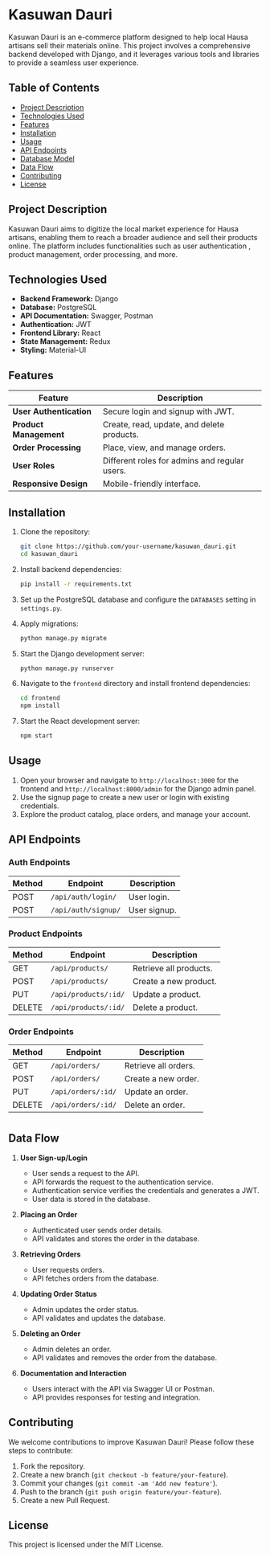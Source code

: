 


# Kasuwan Dauri

Kasuwan Dauri is an e-commerce platform designed to help local Hausa artisans sell their materials online.
This project involves a comprehensive backend developed with Django,
 and it leverages various tools and libraries to provide a seamless user experience.

## Table of Contents

- [Project Description](#project-description)
- [Technologies Used](#technologies-used)
- [Features](#features)
- [Installation](#installation)
- [Usage](#usage)
- [API Endpoints](#api-endpoints)
- [Database Model](#database-model)
- [Data Flow](#data-flow)
- [Contributing](#contributing)
- [License](#license)

## Project Description

Kasuwan Dauri aims to digitize the local market experience for Hausa artisans,
enabling them to reach a broader audience and sell their products online. The platform includes functionalities such as user authentication
, product management, order processing, and more.

## Technologies Used

- **Backend Framework:** Django
- **Database:** PostgreSQL
- **API Documentation:** Swagger, Postman
- **Authentication:** JWT
- **Frontend Library:** React
- **State Management:** Redux
- **Styling:** Material-UI

## Features

| Feature | Description |
| ------- | ----------- |
| **User Authentication** | Secure login and signup with JWT. |
| **Product Management** | Create, read, update, and delete products. |
| **Order Processing** | Place, view, and manage orders. |
| **User Roles** | Different roles for admins and regular users. |
| **Responsive Design** | Mobile-friendly interface. |

## Installation

1. Clone the repository:
   ```bash
   git clone https://github.com/your-username/kasuwan_dauri.git
   cd kasuwan_dauri
   ```

2. Install backend dependencies:
   ```bash
   pip install -r requirements.txt
   ```

3. Set up the PostgreSQL database and configure the `DATABASES` setting in `settings.py`.

4. Apply migrations:
   ```bash
   python manage.py migrate
   ```

5. Start the Django development server:
   ```bash
   python manage.py runserver
   ```

6. Navigate to the `frontend` directory and install frontend dependencies:
   ```bash
   cd frontend
   npm install
   ```

7. Start the React development server:
   ```bash
   npm start
   ```

## Usage

1. Open your browser and navigate to `http://localhost:3000` for the frontend and `http://localhost:8000/admin` for the Django admin panel.
2. Use the signup page to create a new user or login with existing credentials.
3. Explore the product catalog, place orders, and manage your account.

## API Endpoints

### Auth Endpoints

| Method | Endpoint                | Description          |
| ------ | ----------------------- | -------------------- |
| POST   | `/api/auth/login/`      | User login.          |
| POST   | `/api/auth/signup/`     | User signup.         |

### Product Endpoints

| Method | Endpoint                | Description                  |
| ------ | ----------------------- | ---------------------------- |
| GET    | `/api/products/`        | Retrieve all products.       |
| POST   | `/api/products/`        | Create a new product.        |
| PUT    | `/api/products/:id/`    | Update a product.            |
| DELETE | `/api/products/:id/`    | Delete a product.            |

### Order Endpoints

| Method | Endpoint                | Description                  |
| ------ | ----------------------- | ---------------------------- |
| GET    | `/api/orders/`          | Retrieve all orders.         |
| POST   | `/api/orders/`          | Create a new order.          |
| PUT    | `/api/orders/:id/`      | Update an order.             |
| DELETE | `/api/orders/:id/`      | Delete an order.             |

#

## Data Flow

1. **User Sign-up/Login**
   - User sends a request to the API.
   - API forwards the request to the authentication service.
   - Authentication service verifies the credentials and generates a JWT.
   - User data is stored in the database.

2. **Placing an Order**
   - Authenticated user sends order details.
   - API validates and stores the order in the database.

3. **Retrieving Orders**
   - User requests orders.
   - API fetches orders from the database.

4. **Updating Order Status**
   - Admin updates the order status.
   - API validates and updates the database.

5. **Deleting an Order**
   - Admin deletes an order.
   - API validates and removes the order from the database.

6. **Documentation and Interaction**
   - Users interact with the API via Swagger UI or Postman.
   - API provides responses for testing and integration.

## Contributing

We welcome contributions to improve Kasuwan Dauri! Please follow these steps to contribute:

1. Fork the repository.
2. Create a new branch (`git checkout -b feature/your-feature`).
3. Commit your changes (`git commit -am 'Add new feature'`).
4. Push to the branch (`git push origin feature/your-feature`).
5. Create a new Pull Request.

## License

This project is licensed under the MIT License. 
